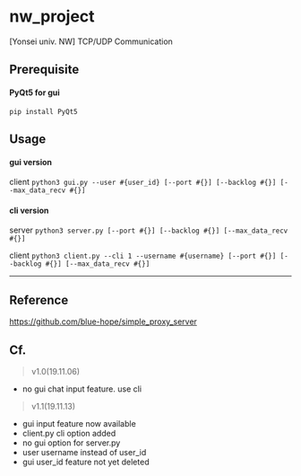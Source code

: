# nw_project
[Yonsei univ. NW] TCP/UDP Communication

## Prerequisite
#### PyQt5 for gui
```pip install PyQt5```

## Usage
#### gui version
client
```python3 gui.py --user #{user_id} [--port #{}] [--backlog #{}] [--max_data_recv #{}]```

#### cli version
server
```python3 server.py [--port #{}] [--backlog #{}] [--max_data_recv #{}]```

client
```python3 client.py --cli 1 --username #{username} [--port #{}] [--backlog #{}] [--max_data_recv #{}]```

* * *
## Reference
https://github.com/blue-hope/simple_proxy_server

## Cf.
> v1.0(19.11.06) 
- no gui chat input feature. use cli

> v1.1(19.11.13) 
- gui input feature now available
- client.py cli option added
- no gui option for server.py
- user username instead of user_id
- gui user_id feature not yet deleted
